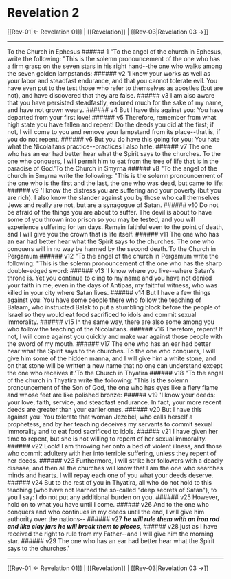 # Revelation 2

[[Rev-01|← Revelation 01]] | [[Revelation]] | [[Rev-03|Revelation 03 →]]
***

To the Church in Ephesus ###### 1 "To the angel of the church in Ephesus, write the following: "This is the solemn pronouncement of the one who has a firm grasp on the seven stars in his right hand--the one who walks among the seven golden lampstands: ###### v2 'I know your works as well as your labor and steadfast endurance, and that you cannot tolerate evil. You have even put to the test those who refer to themselves as apostles (but are not), and have discovered that they are false. ###### v3 I am also aware that you have persisted steadfastly, endured much for the sake of my name, and have not grown weary. ###### v4 But I have this against you: You have departed from your first love! ###### v5 Therefore, remember from what high state you have fallen and repent! Do the deeds you did at the first; if not, I will come to you and remove your lampstand from its place--that is, if you do not repent. ###### v6 But you do have this going for you: You hate what the Nicolaitans practice--practices I also hate. ###### v7 The one who has an ear had better hear what the Spirit says to the churches. To the one who conquers, I will permit him to eat from the tree of life that is in the paradise of God.'To the Church in Smyrna ###### v8 "To the angel of the church in Smyrna write the following: "This is the solemn pronouncement of the one who is the first and the last, the one who was dead, but came to life: ###### v9 'I know the distress you are suffering and your poverty (but you are rich). I also know the slander against you by those who call themselves Jews and really are not, but are a synagogue of Satan. ###### v10 Do not be afraid of the things you are about to suffer. The devil is about to have some of you thrown into prison so you may be tested, and you will experience suffering for ten days. Remain faithful even to the point of death, and I will give you the crown that is life itself. ###### v11 The one who has an ear had better hear what the Spirit says to the churches. The one who conquers will in no way be harmed by the second death.'To the Church in Pergamum ###### v12 "To the angel of the church in Pergamum write the following: "This is the solemn pronouncement of the one who has the sharp double-edged sword: ###### v13 'I know where you live--where Satan's throne is. Yet you continue to cling to my name and you have not denied your faith in me, even in the days of Antipas, my faithful witness, who was killed in your city where Satan lives. ###### v14 But I have a few things against you: You have some people there who follow the teaching of Balaam, who instructed Balak to put a stumbling block before the people of Israel so they would eat food sacrificed to idols and commit sexual immorality. ###### v15 In the same way, there are also some among you who follow the teaching of the Nicolaitans. ###### v16 Therefore, repent! If not, I will come against you quickly and make war against those people with the sword of my mouth. ###### v17 The one who has an ear had better hear what the Spirit says to the churches. To the one who conquers, I will give him some of the hidden manna, and I will give him a white stone, and on that stone will be written a new name that no one can understand except the one who receives it.'To the Church in Thyatira ###### v18 "To the angel of the church in Thyatira write the following: "This is the solemn pronouncement of the Son of God, the one who has eyes like a fiery flame and whose feet are like polished bronze: ###### v19 'I know your deeds: your love, faith, service, and steadfast endurance. In fact, your more recent deeds are greater than your earlier ones. ###### v20 But I have this against you: You tolerate that woman Jezebel, who calls herself a prophetess, and by her teaching deceives my servants to commit sexual immorality and to eat food sacrificed to idols. ###### v21 I have given her time to repent, but she is not willing to repent of her sexual immorality. ###### v22 Look! I am throwing her onto a bed of violent illness, and those who commit adultery with her into terrible suffering, unless they repent of her deeds. ###### v23 Furthermore, I will strike her followers with a deadly disease, and then all the churches will know that I am the one who searches minds and hearts. I will repay each one of you what your deeds deserve. ###### v24 But to the rest of you in Thyatira, all who do not hold to this teaching (who have not learned the so-called "deep secrets of Satan"), to you I say: I do not put any additional burden on you. ###### v25 However, hold on to what you have until I come. ###### v26 And to the one who conquers and who continues in my deeds until the end, I will give him authority over the nations-- ###### v27 **_he_** **_will rule_** **_them_ _with an iron rod_** **_and like clay jars he will break them to pieces_**, ###### v28 just as I have received the right to rule from my Father--and I will give him the morning star. ###### v29 The one who has an ear had better hear what the Spirit says to the churches.'

***
[[Rev-01|← Revelation 01]] | [[Revelation]] | [[Rev-03|Revelation 03 →]]
